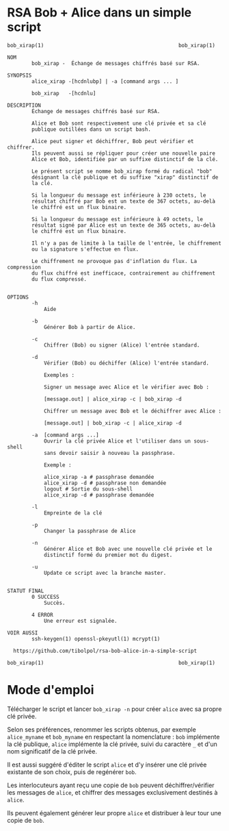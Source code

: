 # RSA Bob + Alice dans un simple script
```
bob_xirap(1)                                            bob_xirap(1)

NOM
        bob_xirap -  Échange de messages chiffrés basé sur RSA.

SYNOPSIS
        alice_xirap -[hcdnlubp] | -a [command args ... ]

        bob_xirap   -[hcdnlu]

DESCRIPTION
        Échange de messages chiffrés basé sur RSA.

        Alice et Bob sont respectivement une clé privée et sa clé
        publique outillées dans un script bash.

        Alice peut signer et déchiffrer, Bob peut vérifier et chiffrer.
        Ils peuvent aussi se répliquer pour créer une nouvelle paire
        Alice et Bob, identifiée par un suffixe distinctif de la clé.

        Le présent script se nomme bob_xirap formé du radical "bob"
        désignant la clé publique et du suffixe "xirap" distinctif de
        la clé.

        Si la longueur du message est inférieure à 230 octets, le
        résultat chiffré par Bob est un texte de 367 octets, au-delà
        le chiffré est un flux binaire.

        Si la longueur du message est inférieure à 49 octets, le
        résultat signé par Alice est un texte de 365 octets, au-delà
        le chiffré est un flux binaire.

        Il n'y a pas de limite à la taille de l'entrée, le chiffrement
        ou la signature s'effectue en flux.

        Le chiffrement ne provoque pas d'inflation du flux. La compression
        du flux chiffré est inefficace, contrairement au chiffrement
        du flux compressé.


OPTIONS
        -h
            Aide

        -b
            Générer Bob à partir de Alice.

        -c
            Chiffrer (Bob) ou signer (Alice) l'entrée standard.

        -d
            Vérifier (Bob) ou déchiffer (Alice) l'entrée standard.

            Exemples :

            Signer un message avec Alice et le vérifier avec Bob :

            [message.out] | alice_xirap -c | bob_xirap -d

            Chiffrer un message avec Bob et le déchiffrer avec Alice :

            [message.out] | bob_xirap -c | alice_xirap -d

        -a  [command args ...]
            Ouvrir la clé privée Alice et l'utiliser dans un sous-shell
            sans devoir saisir à nouveau la passphrase.

            Exemple :

            alice_xirap -a # passphrase demandée
            alice_xirap -d # passphrase non demandée
            logout # Sortie du sous-shell
            alice_xirap -d # passphrase demandée

        -l
            Empreinte de la clé

        -p
            Changer la passphrase de Alice

        -n
            Générer Alice et Bob avec une nouvelle clé privée et le
            distinctif formé du premier mot du digest.

        -u
            Update ce script avec la branche master.


STATUT FINAL
        0 SUCCESS
            Succès.

        4 ERROR
            Une erreur est signalée.

VOIR AUSSI
        ssh-keygen(1) openssl-pkeyutl(1) mcrypt(1)

  https://github.com/tibolpol/rsa-bob-alice-in-a-simple-script

bob_xirap(1)                                            bob_xirap(1)
```
# Mode d'emploi

Télécharger le script et lancer `bob_xirap -n` pour créer `alice` avec sa propre clé privée.

Selon ses préférences, renommer les scripts obtenus, par exemple `alice_myname` et `bob_myname` en respectant la nomenclature : `bob` implémente la clé publique, `alice` implémente la clé privée, suivi du caractère `_` et d'un nom significatif de la clé privée.

Il est aussi suggéré d'éditer le script `alice` et d'y insérer une clé privée existante de son choix, puis de regénérer `bob`.

Les interlocuteurs ayant reçu une copie de `bob` peuvent déchiffrer/vérifier les messages de `alice`, et chiffrer des messages exclusivement destinés à `alice`.

Ils peuvent également générer leur propre `alice` et distribuer à leur tour une copie de `bob`.
